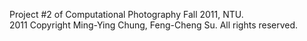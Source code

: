 Project #2 of Computational Photography Fall 2011, NTU.   
2011 Copyright Ming-Ying Chung, Feng-Cheng Su. All rights reserved.   


